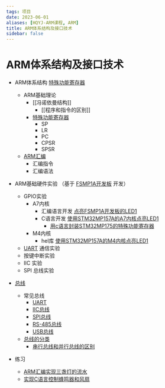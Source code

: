 ```yaml
---
tags: 项目
date: 2023-06-01
aliases: [HQYJ-ARM课程, ARM]
title: ARM体系结构及接口技术
sidebar: false
---
```

# ARM体系结构及接口技术

- ARM体系结构 [特殊功能寄存器](STM32MP157特殊功能寄存器.md)
	- ARM基础理论
		- [[冯诺依曼结构]]
			- [[程序和指令的区别]]
		- [特殊功能寄存器](ARMv7特殊功能寄存器.md)
			- SP
			- LR
			- PC
			- CPSR
			- SPSR
	- [ARM汇编](ARM汇编.md)
		- 汇编指令
		- 汇编语法
- ARM基础硬件实验 （基于 [FSMP1A开发板](FSMP1A开发板.md) 开发）
	- GPIO实验
		- A7内核
			- 汇编语言开发 [点亮FSMP1A开发板的LED1](../pages/点亮FSMP1A开发板的LED1.md)
			- C语言开发 [使用STM32MP157A的A7内核点亮LED1](../pages/使用STM32MP157A的A7内核点亮LED1.md)
				- [用c语言封装STM32MP175的特殊功能寄存器](用c语言封装STM32MP175的特殊功能寄存器.md)
		- M4内核
			- hel库 [使用STM32MP157A的M4内核点亮LED1](../pages/使用STM32MP157A的M4内核点亮LED1.md)
	- [UART](UART.md) 通信实验
	- 按键中断实验
	- IIC 实验
	- SPI 总线实验







- [总线](总线.md)
	- 常见总线
		- [UART](UART.md) 
		- [IIC总线](IIC总线.md)
		- [SPI总线](../pages/SPI总线.md)
		- [RS-485总线](../pages/RS-485总线.md)
		- [USB总线](USB总线.md)
	- [总线的分类](../pages/总线的分类.md)
		- [串行总线和并行总线的区别](../pages/串行总线和并行总线的区别.md)
- 练习
	- [ARM汇编实现三盏灯的流水](ARM汇编实现三盏灯的流水.md)
	- [实现C语言控制蜂鸣器和风扇](实现C语言控制蜂鸣器和风扇.md)